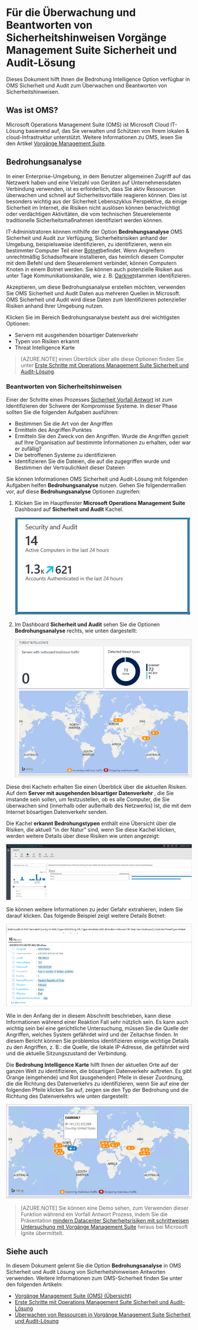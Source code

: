 <properties
   pageTitle="Für die Überwachung und Beantworten von Sicherheitshinweisen Vorgänge Management Suite Sicherheit und Audit Lösung | Microsoft Azure"
   description="Dieses Dokument hilft Ihnen, die in OMS Sicherheit und Audit verfügbar Threat Intelligence Option zu überwachen und Beantworten von Sicherheitswarnungen zu verwenden."
   services="operations-management-suite"
   documentationCenter="na"
   authors="YuriDio"
   manager="swadhwa"
   editor=""/>

<tags
   ms.service="operations-management-suite"
   ms.topic="article" 
   ms.devlang="na"
   ms.tgt_pltfrm="na"
   ms.workload="na"
   ms.date="10/18/2016"
   ms.author="yurid"/>

# <a name="monitoring-and-responding-to-security-alerts-in-operations-management-suite-security-and-audit-solution"></a>Für die Überwachung und Beantworten von Sicherheitshinweisen Vorgänge Management Suite Sicherheit und Audit-Lösung

Dieses Dokument hilft Ihnen die Bedrohung Intelligence Option verfügbar in OMS Sicherheit und Audit zum Überwachen und Beantworten von Sicherheitshinweisen.

## <a name="what-is-oms"></a>Was ist OMS?

Microsoft Operations Management Suite (OMS) ist Microsoft Cloud IT-Lösung basierend auf, das Sie verwalten und Schützen von Ihrem lokalen & cloud-Infrastruktur unterstützt. Weitere Informationen zu OMS, lesen Sie den Artikel [Vorgänge Management Suite](https://technet.microsoft.com/library/mt484091.aspx).

## <a name="threat-intelligence"></a>Bedrohungsanalyse

In einer Enterprise-Umgebung, in dem Benutzer allgemeinen Zugriff auf das Netzwerk haben und eine Vielzahl von Geräten auf Unternehmensdaten Verbindung verwenden, ist es erforderlich, dass Sie aktiv Ressourcen überwachen und schnell auf Sicherheitsvorfälle reagieren können. Dies ist besonders wichtig aus der Sicherheit Lebenszyklus Perspektive, da einige Sicherheit im Internet, die Risiken nicht auslösen können benachrichtigt oder verdächtigen Aktivitäten, die vom technischen Steuerelemente traditionelle Sicherheitsmaßnahmen identifiziert werden können. 

IT-Administratoren können mithilfe der Option **Bedrohungsanalyse** OMS Sicherheit und Audit zur Verfügung, Sicherheitsrisiken anhand der Umgebung, beispielsweise identifizieren, zu identifizieren, wenn ein bestimmter Computer Teil einer [Botnet](https://www.microsoft.com/security/sir/story/default.aspx#!botnetsection)befindet. Wenn Angreifern unrechtmäßig Schadsoftware installieren, das heimlich diesem Computer mit dem Befehl und dem Steuerelement verbindet, können Computern Knoten in einem Botnet werden. Sie können auch potenzielle Risiken aus unter Tage Kommunikationskanäle, wie z. B. [Darknet](https://www.microsoft.com/security/sir/story/default.aspx#!botnetsection_honeypots_darkents)stammen identifizieren. 

Akzeptieren, um diese Bedrohungsanalyse erstellen möchten, verwenden Sie OMS Sicherheit und Audit Daten aus mehreren Quellen in Microsoft. OMS Sicherheit und Audit wird diese Daten zum Identifizieren potenzieller Risiken anhand Ihrer Umgebung nutzen.

Klicken Sie im Bereich Bedrohungsanalyse besteht aus drei wichtigsten Optionen:
- Servern mit ausgehenden bösartiger Datenverkehr
- Typen von Risiken erkannt
- Threat Intelligence Karte

> [AZURE.NOTE] einen Überblick über alle diese Optionen finden Sie unter [Erste Schritte mit Operations Management Suite Sicherheit und Audit-Lösung](oms-security-getting-started.md).

### <a name="responding-to-security-alerts"></a>Beantworten von Sicherheitshinweisen

Einer der Schritte eines Prozesses [Sicherheit Vorfall Antwort](https://technet.microsoft.com/library/cc512623.aspx) ist zum Identifizieren der Schwere der Kompromisse Systeme. In dieser Phase sollten Sie die folgenden Aufgaben ausführen:

- Bestimmen Sie die Art von der Angriffen
- Ermitteln des Angriffen Punktes
- Ermitteln Sie den Zweck von den Angriffen. Wurde die Angriffen gezielt auf Ihre Organisation auf bestimmte Informationen zu erhalten, oder war er zufällig?
- Die betroffenen Systeme zu identifizieren
- Identifizieren Sie die Dateien, die auf die zugegriffen wurde und Bestimmen der Vertraulichkeit dieser Dateien

Sie können Informationen OMS Sicherheit und Audit-Lösung mit folgenden Aufgaben helfen **Bedrohungsanalyse** nutzen. Gehen Sie folgendermaßen vor, auf diese **Bedrohungsanalyse** Optionen zugreifen:

1. Klicken Sie im Hauptfenster **Microsoft Operations Management Suite** Dashboard auf **Sicherheit und Audit** Kachel.

    ![Sicherheit und Audit](./media/oms-security-responding-alerts/oms-security-responding-alerts-fig1.png)

2. Im Dashboard **Sicherheit und Audit** sehen Sie die Optionen **Bedrohungsanalyse** rechts, wie unten dargestellt:

    ![Intel Bedrohung](./media/oms-security-responding-alerts/oms-security-responding-alerts-fig2-ga.png)

Diese drei Kacheln erhalten Sie einen Überblick über die aktuellen Risiken. Auf dem **Server mit ausgehenden bösartiger Datenverkehr** , die Sie imstande sein sollen, um festzustellen, ob es alle Computer, die Sie überwachen sind (innerhalb oder außerhalb des Netzwerks) ist, die mit dem Internet bösartigen Datenverkehr senden. 

Die Kachel **erkannt Bedrohungstypen** enthält eine Übersicht über die Risiken, die aktuell "in der Natur" sind, wenn Sie diese Kachel klicken, werden weitere Details über diese Risiken wie unten angezeigt:

![Erkannten Bedrohungstypen](./media/oms-security-responding-alerts/oms-security-responding-alerts-fig3.png)

Sie können weitere Informationen zu jeder Gefahr extrahieren, indem Sie darauf klicken. Das folgende Beispiel zeigt weitere Details Botnet:

![Weitere Details ein darstellen](./media/oms-security-responding-alerts/oms-security-responding-alerts-fig4.png)

Wie in den Anfang der in diesem Abschnitt beschrieben, kann diese Informationen während einer Reaktion Fall sehr nützlich sein. Es kann auch wichtig sein bei eine gerichtliche Untersuchung, müssen Sie die Quelle der Angriffen, welches System gefährdet wird und der Zeitachse finden. In diesem Bericht können Sie problemlos identifizieren einige wichtige Details zu den Angriffen, z. B.: die Quelle, die lokale IP-Adresse, die gefährdet wird und die aktuelle Sitzungszustand der Verbindung. 

Die **Bedrohung Intelligence Karte** hilft Ihnen der aktuellen Orte auf der ganzen Welt zu identifizieren, die bösartigen Datenverkehr auftreten. Es gibt Orange (eingehende) und Rot (ausgehenden) Pfeile in dieser Zuordnung, die die Richtung des Datenverkehrs zu identifizieren, wenn Sie auf eine der folgenden Pfeile klicken Sie auf, zeigen sie den Typ der Bedrohung und die Richtung des Datenverkehrs wie unten dargestellt:

![Verfahren zum Erstellen von Intel-Karte](./media/oms-security-responding-alerts/oms-security-responding-alerts-fig5.png)

> [AZURE.NOTE] Sie können eine Demo sehen, zum Verwenden dieser Funktion während ein Vorfall Antwort Prozess, indem Sie die Präsentation [mindern Datacenter Sicherheitsrisiken mit schrittweisen Untersuchung mit Vorgänge Management Suite](https://myignite.microsoft.com/videos/5000) heraus bei Microsoft Ignite übermittelt.

## <a name="see-also"></a>Siehe auch

In diesem Dokument gelernt Sie die Option **Bedrohungsanalyse** in OMS Sicherheit und Audit Lösung von Sicherheitshinweisen Antworten verwenden. Weitere Informationen zum OMS-Sicherheit finden Sie unter den folgenden Artikeln:

- [Vorgänge Management Suite (OMS) (Übersicht)](operations-management-suite-overview.md)
- [Erste Schritte mit Operations Management Suite Sicherheit und Audit-Lösung](oms-security-getting-started.md)
- [Überwachen von Ressourcen in Vorgänge Management Suite Sicherheit und Audit-Lösung](oms-security-monitoring-resources.md)
